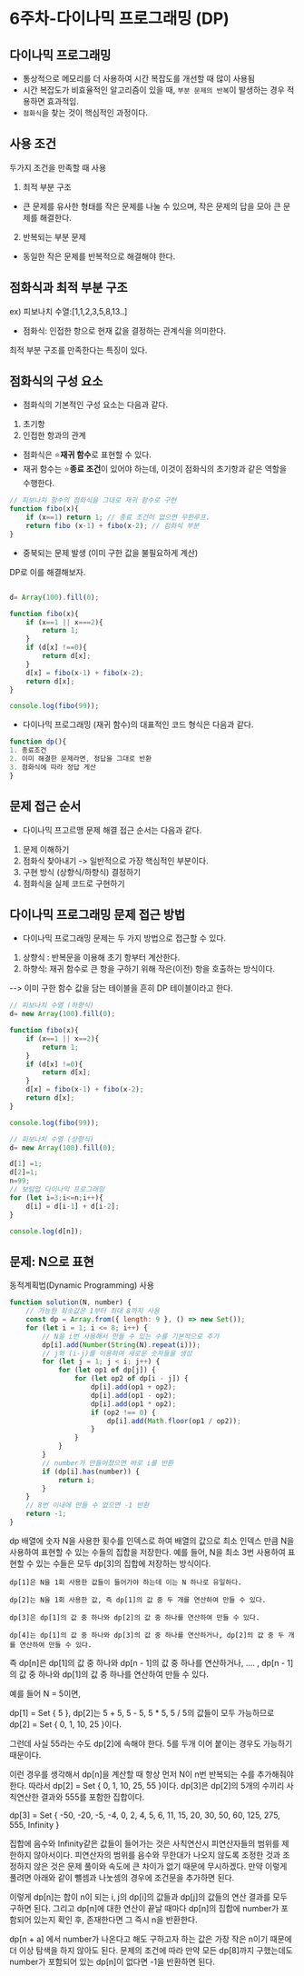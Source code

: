 # 6주차-다이나믹 프로그래밍 (DP)

## 다이나믹 프로그래밍 
- 통상적으로 메모리를 더 사용하여 시간 복잡도를 개선할 때 많이 사용됨
- 시간 복잡도가 비효율적인 알고리즘이 있을 때, `부분 문제의 반복`이  발생하는 경우 적용하면 효과적임.
- `점화식`을 찾는 것이 핵심적인 과정이다.

## 사용 조건
두가지 조건을 만족할 때 사용
1. 최적 부분 구조 
- 큰 문제를 유사한 형태를 작은 문제를 나눌 수 있으며, 작은 문제의 답을 모아 큰 문제를 해결한다.

2. 반복되는 부분 문제
- 동일한 작은 문제를 반복적으로 해결해야 한다.


## 점화식과 최적 부분 구조 

ex) 피보나치 수열:[1,1,2,3,5,8,13..]
-  점화식: 인접한 항으로 현재 값을 결정하는 관계식을 의미한다.

최적 부분 구조를 만족한다는 특징이 있다.

## 점화식의 구성 요소 
- 점화식의 기본적인 구성 요소는 다음과 같다.

1. 초기항
2. 인접한 항과의 관계
- 점화식은 ⭐️**재귀 함수**로 표현할 수 있다.
- 재귀 함수는 ⭐️**종료 조건**이 있어야 하는데, 이것이 점화식의 초기항과 같은 역할을 수행한다.

```js
// 피보나치 함수의 점화식을 그대로 재귀 함수로 구현
function fibo(x){
    if (x==1) return 1; // 종료 조건이 없으면 무한루프.
    return fibo (x-1) + fibo(x-2); // 점화식 부분
}
```

- 중북되는 문제 발생  (이미 구한 값을 불필요하게 계산)

DP로 이를 해결해보자.

```js

d= Array(100).fill(0);

function fibo(x){
    if (x==1 || x===2){
        return 1;
    }
    if (d[x] !==0){
        return d[x];
    }
    d[x] = fibo(x-1) + fibo(x-2);
    return d[x];
}

console.log(fibo(99));

```

- 다이나믹 프로그래밍 (재귀 함수)의 대표적인 코드 형식은 다음과 같다.
```js
function dp(){
1. 종료조건 
2. 이미 해결한 문제라면, 정답을 그대로 반환
3. 점화식에 따라 정답 게산
}
```

## 문제 접근 순서
- 다이나믹 프고르맹 문제 해결 접근 순서는 다음과 같다.
1. 문제 이해하기
2. 점화식 찾아내기 -> 일반적으로 가장 핵심적인 부분이다.
3. 구현 방식 (상향식/하향식) 결정하기
4. 점화식을 실제 코드로 구현하기


## 다이나믹 프로그래밍 문제 접근 방법
- 다이나믹 프로그래밍 문제는 두 가지 방법으로 접근할 수 있다.

1. 상향식 : 반복문을 이용해 초기 항부터 계산한다.
2. 하향식: 재귀 함수로 큰 항을 구하기 위해 작은(이전) 항을 호출하는 방식이다.

--> 이미 구한 함수 값을 담는 테이블을 흔히 DP 테이블이라고 한다.


```js
// 피보나치 수열 (하향식)
d= new Array(100).fill(0);

function fibo(x){
    if (x==1 || x==2){
        return 1;
    }
    if (d[x] !=0){
        return d[x];
    }
    d[x] = fibo(x-1) + fibo(x-2);
    return d[x];
}

console.log(fibo(99));

```


```js
// 피보나치 수열 (상향식)
d= new Array(100).fill(0);

d[1] =1;
d[2]=1;
n=99;
// 보텀업 다이나믹 프로그래밍
for (let i=3;i<=n;i++){
    d[i] = d[i-1] + d[i-2];
}

console.log(d[n]);

```


## 문제: N으로 표현

동적계획법(Dynamic Programming) 사용

```js
function solution(N, number) {
    // 가능한 최솟값은 1부터 최대 8까지 사용
    const dp = Array.from({ length: 9 }, () => new Set());
    for (let i = 1; i <= 8; i++) {
        // N을 i번 사용해서 만들 수 있는 수를 기본적으로 추가
        dp[i].add(Number(String(N).repeat(i)));
        // j와 (i-j)를 이용하여 새로운 숫자들을 생성
        for (let j = 1; j < i; j++) {
            for (let op1 of dp[j]) {
                for (let op2 of dp[i - j]) {
                    dp[i].add(op1 + op2);
                    dp[i].add(op1 - op2);
                    dp[i].add(op1 * op2);
                    if (op2 !== 0) {
                        dp[i].add(Math.floor(op1 / op2));
                    }
                }
            }
        }
        // number가 만들어졌으면 바로 i를 반환
        if (dp[i].has(number)) {
            return i;
        }
    }
    // 8번 이내에 만들 수 없으면 -1 반환
    return -1;
}
```

dp 배열에 숫자 N을 사용한 횟수를 인덱스로 하여 배열의 값으로 최소 인덱스 만큼 N을 사용하여 표현할 수 있는 수들의 집합을 저장한다. 예를 들어, N을 최소 3번 사용하여 표현할 수 있는 수들은 모두 dp[3]의 집합에 저장하는 방식이다.

 
```
dp[1]은 N을 1회 사용한 값들이 들어가야 하는데 이는 N 하나로 유일하다.

dp[2]는 N을 1회 사용한 값, 즉 dp[1]의 값 중 두 개를 연산하여 만들 수 있다.

dp[3]은 dp[1]의 값 중 하나와 dp[2]의 값 중 하나를 연산하여 만들 수 있다.

dp[4]는 dp[1]의 값 중 하나와 dp[3]의 값 중 하나를 연산하거나, dp[2]의 값 중 두 개를 연산하여 만들 수 있다.
```
즉 dp[n]은 dp[1]의 값 중 하나와 dp[n - 1]의 값 중 하나를 연산하거나, .... , dp[n - 1]의 값 중 하나와 dp[1]의 값 중 하나를 연산하여 만들 수 있다.

 

예를 들어 N = 5이면,

dp[1] = Set { 5 }, dp[2]는 5 + 5, 5 - 5, 5 * 5, 5 / 5의 값들이 모두 가능하므로 dp[2] = Set { 0, 1, 10, 25 }이다. 

그런데 사실 55라는 수도 dp[2]에 속해야 한다. 5를 두개 이어 붙이는 경우도 가능하기 때문이다.

이런 경우를 생각해서 dp[n]을 계산할 때 항상 먼저 N이 n번 반복되는 수를 추가해줘야 한다. 따라서 dp[2] = Set { 0, 1, 10, 25, 55 }이다. dp[3]은 dp[2]의 5개의 수끼리 사칙연산한 결과와 555를 포함한 집합이다.

dp[3] = Set { -50, -20, -5, -4, 0, 2, 4, 5, 6, 11, 15, 20, 30, 50, 60, 125, 275, 555, Infinity }

집합에 음수와 Infinity같은 값들이 들어가는 것은 사칙연산시 피연산자들의 범위를 제한하지 않아서이다. 피연산자의 범위를 음수와 무한대가 나오지 않도록 조정한 것과 조정하지 않은 것은 문제 풀이와 속도에 큰 차이가 없기 때문에 무시하겠다. 만약 이렇게 풀려면 아래와 같이 뺄셈과 나눗셈의 경우에 조건문을 추가하면 된다.

이렇게 dp[n]는 합이 n이 되는 i, j의 dp[i]의 값들과 dp[j]의 값들의 연산 결과를 모두 구하면 된다. 그리고 dp[n]에 대한 연산이 끝날 때마다 dp[n]의 집합에 number가 포함되어 있는지 확인 후, 존재한다면 그 즉시 n을 반환한다. 

dp[n + a] 에서 number가 나온다고 해도 구하고자 하는 값은 가장 작은 n이기 때문에 더 이상 탐색을 하지 않아도 된다. 문제의 조건에 따라 만약 모든 dp[8]까지 구했는데도 number가 포함되어 있는 dp[n]이 없다면 -1을 반환하면 된다.